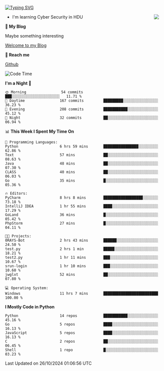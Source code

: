 [![Typing SVG](https://readme-typing-svg.herokuapp.com?font=Fira+Code&pause=1000&random=false&width=450&height=60&lines=Hello+%F0%9F%91%8B%F0%9F%8F%BB;I'm+JBNRZ)](https://git.io/typing-svg)

<a href="#">
  <img align="right" src="https://github-readme-stats.vercel.app/api?username=JBNRZ&show_icons=true&bg_color=15,f2f7fd,E0EAFC" />
</a>

- I'm learning Cyber Security in HDU

 **🌱 My Blog**

Maybe something interesting

[Welcome to my Blog](https://jbnrz.com.cn/)

 **💬 Reach me** 

[Github](https://github.com/JBNRZ)


<!--START_SECTION:waka-->
![Code Time](http://img.shields.io/badge/Code%20Time-717%20hrs%2057%20mins-blue)

**I'm a Night 🦉** 

```text
🌞 Morning                54 commits          ███░░░░░░░░░░░░░░░░░░░░░░   11.71 % 
🌆 Daytime                167 commits         █████████░░░░░░░░░░░░░░░░   36.23 % 
🌃 Evening                208 commits         ███████████░░░░░░░░░░░░░░   45.12 % 
🌙 Night                  32 commits          ██░░░░░░░░░░░░░░░░░░░░░░░   06.94 % 
```


📊 **This Week I Spent My Time On** 

```text
💬 Programming Languages: 
Python                   6 hrs 59 mins       ████████████████░░░░░░░░░   62.86 % 
Text                     57 mins             ██░░░░░░░░░░░░░░░░░░░░░░░   08.63 % 
Java                     48 mins             ██░░░░░░░░░░░░░░░░░░░░░░░   07.30 % 
CLASS                    40 mins             ██░░░░░░░░░░░░░░░░░░░░░░░   06.03 % 
Go                       35 mins             █░░░░░░░░░░░░░░░░░░░░░░░░   05.36 % 

🔥 Editors: 
PyCharm                  8 hrs 8 mins        ██████████████████░░░░░░░   73.18 % 
IntelliJ IDEA            1 hr 55 mins        ████░░░░░░░░░░░░░░░░░░░░░   17.29 % 
GoLand                   36 mins             █░░░░░░░░░░░░░░░░░░░░░░░░   05.42 % 
PhpStorm                 27 mins             █░░░░░░░░░░░░░░░░░░░░░░░░   04.11 % 

🐱‍💻 Projects: 
0RAYS-Bot                2 hrs 43 mins       ██████░░░░░░░░░░░░░░░░░░░   24.50 % 
test.py                  2 hrs 1 min         █████░░░░░░░░░░░░░░░░░░░░   18.21 % 
test2.py                 1 hr 11 mins        ███░░░░░░░░░░░░░░░░░░░░░░   10.67 % 
srun-login               1 hr 10 mins        ███░░░░░░░░░░░░░░░░░░░░░░   10.60 % 
jwglxt                   52 mins             ██░░░░░░░░░░░░░░░░░░░░░░░   07.80 % 

💻 Operating System: 
Windows                  11 hrs 7 mins       █████████████████████████   100.00 % 
```

**I Mostly Code in Python** 

```text
Python                   14 repos            ███████████░░░░░░░░░░░░░░   45.16 % 
Go                       5 repos             ████░░░░░░░░░░░░░░░░░░░░░   16.13 % 
JavaScript               5 repos             ████░░░░░░░░░░░░░░░░░░░░░   16.13 % 
C                        2 repos             ██░░░░░░░░░░░░░░░░░░░░░░░   06.45 % 
Shell                    1 repo              █░░░░░░░░░░░░░░░░░░░░░░░░   03.23 % 
```




 Last Updated on 26/10/2024 01:06:56 UTC
<!--END_SECTION:waka-->
